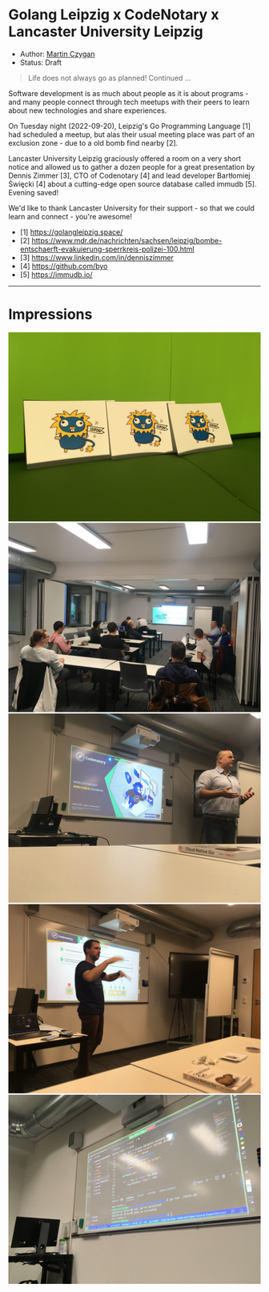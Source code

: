 # Golang Leipzig x CodeNotary x Lancaster University Leipzig

* Author: [Martin Czygan](mailto:martin.czygan@gmail.com)
* Status: Draft

> Life does not always go as planned! Continued ...

Software development is as much about people as it is about programs - and many
people connect through tech meetups with their peers to learn about new
technologies and share experiences.

On Tuesday night (2022-09-20), Leipzig's Go Programming Language [1] had
scheduled a meetup, but alas their usual meeting place was part of an exclusion
zone - due to a old bomb find nearby [2].

Lancaster University Leipzig graciously offered a room on a very short notice
and allowed us to gather a dozen people for a great presentation by Dennis
Zimmer [3], CTO of Codenotary [4] and lead developer Bartłomiej Święcki [4] about a cutting-edge open source database called
immudb [5]. Evening saved!

We'd like to thank Lancaster University for their support - so that we could
learn and connect - you're awesome!


* [1] https://golangleipzig.space/
* [2] https://www.mdr.de/nachrichten/sachsen/leipzig/bombe-entschaerft-evakuierung-sperrkreis-polizei-100.html
* [3] https://www.linkedin.com/in/denniszimmer
* [4] https://github.com/byo
* [5] https://immudb.io/

----

# Impressions

![](2022_09_21_Leipzig_Golang_Gophers.jpg)
![](2022_09_21_Leipzig_Golang_Room.jpg)
![](2022_09_21_Leipzig_Golang_Intro.jpg)
![](2022_09_21_Leipzig_Golang_QA.jpg)
![](2022_09_21_Leipzig_Golang_Code.jpg)

